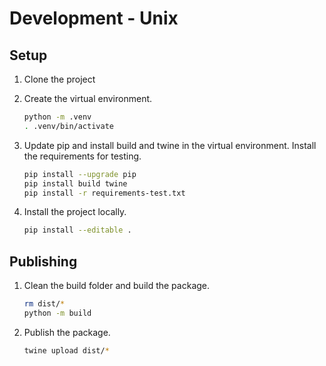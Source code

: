 # Development - Unix

## Setup

1. Clone the project

2. Create the virtual environment.

    ```bash
    python -m .venv
    . .venv/bin/activate
    ```

3. Update pip and install build and twine in the virtual environment.
    Install the requirements for testing.

    ```bash
    pip install --upgrade pip
    pip install build twine
    pip install -r requirements-test.txt
    ```

4. Install the project locally.

    ```bash
    pip install --editable .
    ```

## Publishing

1. Clean the build folder and build the package.

    ```bash
    rm dist/*
    python -m build
    ```

2. Publish the package.

    ```bash
    twine upload dist/*
    ```
